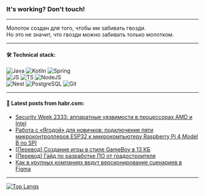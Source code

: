### It's working? Don't touch!

---
Молоток создан для того, чтобы им забивать гвозди. <br>
Но это не значит, что гвозди можно забивать только молотком.

---

#### 🛠️ Technical stack:

![Java](https://img.shields.io/badge/Java-informational?logo=Oracle&style=flat&logoColor=white&color=FF4500)
![Kotlin](https://img.shields.io/badge/Kotlin-informational?logo=Kotlin&style=flat&logoColor=white&color=774D97)
![Spring](https://img.shields.io/badge/SpringBoot-informational?logo=SpringBoot&style=flat&logoColor=white&color=6DB33F) <br>
![JS](https://img.shields.io/badge/JS-informational?logo=javaScript&style=flat&logoColor=black&color=F7Df1E)
![TS](https://img.shields.io/badge/TypeScript-informational?logo=typeScript&style=flat&logoColor=black&color=0667A8)
![NodeJS](https://img.shields.io/badge/NodeJS-informational?logo=node.js&style=flat&logoColor=white&color=70A760) <br>
![Nest](https://img.shields.io/badge/NestJS-informational?logo=NestJS&style=flat&logoColor=white&color=E0234E)
![PostgreSQL](https://img.shields.io/badge/PostgreSQL-informational?logo=PostgreSQL&style=flat&logoColor=white&color=DAA520)
![Git](https://img.shields.io/badge/Git-informational?logo=git&style=flat&logoColor=white&color=778899)

___

#### 💬 Latest posts from habr.com:

<!-- BLOG-POST-LIST:START -->
- [Security Week 2333: аппаратные уязвимости в процессорах AMD и Intel](https://habr.com/ru/companies/kaspersky/articles/754454/?utm_source=habrahabr&utm_medium=rss&utm_campaign=754454)
- [Работа с «Ягодой» для новичков: подключение пяти микроконтроллеров ESP32 к микрокомпьютеру Raspberry Pi 4 Model B по SPI](https://habr.com/ru/articles/754496/?utm_source=habrahabr&utm_medium=rss&utm_campaign=754496)
- [[Перевод] Создание игры в стиле GameBoy в 13 КБ](https://habr.com/ru/companies/ruvds/articles/754450/?utm_source=habrahabr&utm_medium=rss&utm_campaign=754450)
- [[Перевод] Гайд по разработке ПО от градостроителя](https://habr.com/ru/companies/kts/articles/754382/?utm_source=habrahabr&utm_medium=rss&utm_campaign=754382)
- [Как в крупных компаниях ведут версионирование сценариев в Figma](https://habr.com/ru/articles/754466/?utm_source=habrahabr&utm_medium=rss&utm_campaign=754466)
<!-- BLOG-POST-LIST:END -->

---
[![Top Langs](https://github-readme-stats-git-master-advtsetting-gmailcom.vercel.app/api/top-langs/?username=zloylis&langs_count=10&hide_title=false&title_color=e6edf3&size_weight=0.5&count_weight=0.5&layout=compact&hide_border=true&theme=dracula)](https://github.com/zloylis)

<!-- ![GitHub stats](https://github-readme-stats-git-master-advtsetting-gmailcom.vercel.app/api?username=zloylis&show_icons=true&hide_border=true&theme=dracula&hide_title=true&include_all_commits=true&count_private=true&hide=contribs&hide_rank=true) -->
